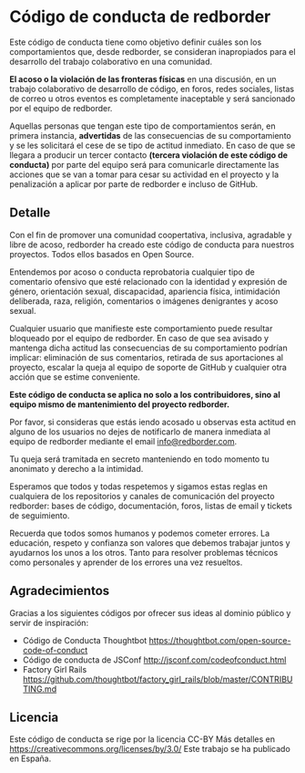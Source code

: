 # Código de conducta de redborder

Este código de conducta tiene como objetivo definir cuáles son los comportamientos que, desde redborder, 
se consideran inapropiados para el desarrollo del trabajo colaborativo en una comunidad.  

**El acoso o la violación de las fronteras físicas** en una discusión, en un trabajo colaborativo de desarrollo
de código, en foros, redes sociales, listas de correo u otros eventos es completamente inaceptable y será 
sancionado por el equipo de redborder. 

Aquellas personas que tengan este tipo de comportamientos serán, en primera instancia, **advertidas** de las
consecuencias de su comportamiento y se les solicitará el cese de se tipo de actitud inmediato. 
En caso de que se llegara a producir un tercer contacto **(tercera violación de este código de conducta)**
por parte del equipo será para comunicarle directamente las acciones que se van a tomar para cesar su
actividad en el proyecto y la penalización a aplicar por parte de redborder e incluso de GitHub.  


## Detalle


Con el fin de promover una comunidad coopertativa, inclusiva, agradable y libre de acoso, redborder ha 
creado este código de conducta para nuestros proyectos. Todos ellos basados en Open Source. 

Entendemos por acoso o conducta reprobatoria cualquier tipo de comentario ofensivo que esté relacionado
con la identidad y expresión de género, orientación sexual, discapacidad, apariencia física, 
intimidación deliberada, raza, religión, comentarios o imágenes denigrantes y acoso sexual.

Cualquier usuario que manifieste este comportamiento puede resultar bloqueado por el equipo de redborder. 
En caso de que sea avisado y mantenga dicha actitud las consecuencias de su comportamiento podrían implicar:
eliminación de sus comentarios, retirada de sus aportaciones al proyecto, escalar la queja al equipo de 
soporte de GitHub y cualquier otra acción que se estime conveniente. 

**Este código de conducta se aplica no solo a los contribuidores, sino al equipo mismo de mantenimiento del proyecto redborder.**

Por favor, si consideras que estás iendo acosado u observas esta actitud en alguno de los usuarios
no dejes de notificarlo de manera inmediata al equipo de redborder mediante el email info@redborder.com.

Tu queja será tramitada en secreto manteniendo en todo momento tu anonimato y derecho a la intimidad.

Esperamos que todos y todas respetemos y sigamos estas reglas en cualquiera de los repositorios y canales
de comunicación del proyecto redborder: bases de código, documentación, foros, listas de email y tickets de
seguimiento. 

Recuerda que todos somos humanos y podemos cometer errores. La educación, respeto y confianza son valores que debemos trabajar juntos y ayudarnos los unos a los otros. Tanto para resolver problemas técnicos como personales y aprender de los errores una vez resueltos. 

## Agradecimientos

Gracias a los siguientes códigos por ofrecer sus ideas al dominio público y servir de inspiración:

+   Código de Conducta Thoughtbot https://thoughtbot.com/open-source-code-of-conduct
+ Código de conducta de JSConf http://jsconf.com/codeofconduct.html
+  Factory Girl Rails https://github.com/thoughtbot/factory_girl_rails/blob/master/CONTRIBUTING.md  

## Licencia

Este código de conducta se rige por la licencia CC-BY 
Más detalles en https://creativecommons.org/licenses/by/3.0/
Este trabajo se ha publicado en España. 
